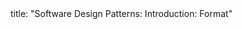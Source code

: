 <frontmatter>
title: "Software Design Patterns: Introduction: Format"
</frontmatter>

<include src="unit-inPage-asFlat.md" boilerplate />